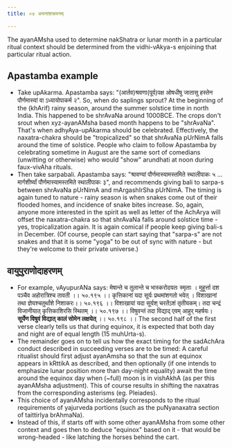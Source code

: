 ```yaml
---
title: ०४ अयनांशचयनम्

---
```

The ayanAMsha used to determine nakShatra or lunar month in a particular ritual context should be determined from the vidhi-vAkya-s enjoining that particular ritual action. 

## Apastamba example
- Take upAkarma. Apastamba says: "(आर्तव)श्रवणा(पूर्व)पक्ष ओषधीषु जातासु हस्तेन पौर्णमास्यां वा ऽध्यायोपाकर्म २". So, when do saplings sprout? At the beginning of the (khArif) rainy season, around the summer solstice time in north India. This happened to be shrAvaNa around 1000BCE.  The crops don't srout when xyz-ayanAMsha based month happens to be "shrAvaNa". That's when adhyAya-upAkarma should be celebrated. Effectively, the naxatra-chakra should be "tropicalized" so that shrAvaNa pUrNimA falls around the time of solstice. People who claim to follow Apastamba by celebrating sometime in August are the same sort of comedians (unwitting or otherwise) who would "show" arundhati at noon during faux-vivAha rituals.
- Then take sarpabali. Apastamba says: "श्रावण्यां पौर्णमास्यामस्तमिते स्थालीपाकः ५ ... मार्गशीर्ष्यां पौर्णमास्यामस्तमिते स्थालीपाकः ३", and recommends giving bali to sarpa-s between shrAvaNa pUrNimA and mArgashIrSha pUrNimA. The timing is again tuned to nature - rainy season is when snakes come out of their flooded homes, and incidence of snake bites increase. So, again, anyone more interested in the spirit as well as letter of the AchArya will offset the naxatra-chakra so that shrAvaNa falls around solstice time - yes, tropicalization again. It is again comical if people keep giving bali-s in December. (Of course, people can start saying that "sarpa-s" are not snakes and that it is some "yoga" to be out of sync with nature - but they're welcome to their private universe.)

## वायुपुराणोदाहरणम्
- For example, vAyupurANa says: मेषान्ते च तुलान्ते च भास्करोदयतः स्मृताः । मुहूर्त्ता दश पञ्चैव अहोरात्रिश्च तावती ।। ५०.१९५ ।। कृत्तिकानां यदा सूर्यः प्रथमांशगतो भवेत् । विशाखानां तथा ज्ञेयश्चतुर्थांशे निशाकरः।। ५०.१९६ ।। विशाखायां यदा सूर्यश् चरतेंऽशं तृतीयकम्। तदा चन्द्रं विजानीयात् कृत्तिकाशिरसि स्थितम् ।। ५०.१९७ ।। विषुवन्तं तदा विद्याद् एवम् आहुर् महर्षयः। **सूर्येण विषुवं विद्यात् कालं सोमेन लक्षयेत्** ।। ५०.१९८ ।। The second half of the first verse clearly tells us that during equinox, it is expected that both day and night are of equal length (15 muhUrta-s).
- The remainder goes on to tell us how the exact timing for the sadAchAra conduct described in succeeding verses are to be timed: A careful ritualist should first adjust ayanAmsha so that the sun at equinox appears in kRttikA as described, and then optionally (if one intends to emphasize lunar position more than day-night equality) await the time around the equinox day when (~full) moon is in vishAkhA (as per this ayanAMsha adjustment). This of course results in shifting the naxatras from the corresponding asterisms (eg. Pleiades).
- This choice of ayanAMsha incidentally corresponds to the ritual requirements of yajurveda portions (such as the puNyanaxatra section of taittirIya brAhmaNa).
- Instead of this, if starts off with some other ayanAMsha from some other context and goes then to deduce "equinox" based on it - that would be wrong-headed - like latching the horses behind the cart. 

